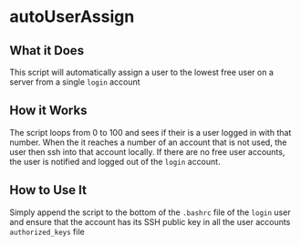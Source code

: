 # autoUserAssign

## What it Does
This script will automatically assign a user to the lowest free user on a server from a single `login` account

## How it Works
The script loops from 0 to 100 and sees if their is a user logged in with that number. 
When the it reaches a number of an account that is not used, the user then ssh into that account locally.
If there are no free user accounts, the user is notified and logged out of the `login` account.

## How to Use It
Simply append the script to the bottom of the `.bashrc` file of the `login` user and ensure that the account has its SSH public key in all the user accounts `authorized_keys` file
